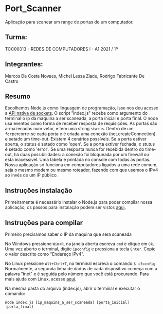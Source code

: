 # Port_Scanner
Aplicação para scanear um range de portas de um computador.

## Turma:
TCC00313 - REDES DE COMPUTADORES I - A1
2021 / 1º

## Integrantes:
Marcos Da Costa Novaes, Michel Lessa Ziade, Rodrigo Fabricante De Castro

## Resumo
Escolhemos Node.js como linguagem de programação, isso nos deu acesso a [API nativa de sockets](https://nodejs.org/api/index.html). 
O script "index.js" recebe como argumento do terminal o ip da maquina a ser scaneada, a porta inicial e porta final. 
O node usa eventos como forma de receber resposta de requisições.
As portas são armazenadas num vetor, e tem uma string `status`.
Dentro de um `for`percorre-se cada porta e é criada uma conexão (net.createConnection) e setado um time-out.
Existem 4 cenários possíveis.
Se a porta estiver aberta, o status é setado como 'open'.
Se a porta extiver fechada, o stutus é setado como 'error'.
Se uma resposta nunca for recebida dentro do time-out, há duas possibilidades: a conexão foi bloqueada por um firewall ou esta inacessível.
Uma tabela é printada no console com todas as portas.
Nossa aplicação só funciona em computadores ligados a uma rede comum, seja o mesmo modem ou mesmo roteador, fazendo com que usemos o IPv4 ao invés de um IP público.


## Instruções instalação

Primeiramente é necessário instalar o Node.js para poder compilar nossa aplicação, os passos para instalação podem ser vistos [aqui](https://nodejs.org/en/download/).

## Instruções para compilar

Primeiro precisamos saber o IP da maquina que sera scaneada

No Windows pressione `Win+R`, na janela aberta escreva `cmd` e clique em `Ok`.
Uma vez aberto o terminal, digite `ipconfig` e pressiona a tecla `Enter`. Copie o valor descrito como "Endereço IPv4".

No Linux pressione `Alt+Ctrl+T`, no terminal escreva o comando `$ ifconfig`. Normalmente, a segunda linha de dados de cada dispositivo começa com a palavra "inet" e é seguida pelo número que você está procurando. Para mais ajuda com Linux, acesse [aqui](https://pt.wikihow.com/Verificar-o-Endere%C3%A7o-de-IP-no-Linux).

Na mesma pasta do arquivo (index.js), abrir o terminal e executar o comando:

`node index.js [ip_maquina_a_ser_scaneada] [porta_inicial] [porta_final]`
